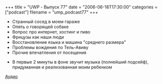 +++
title = "UWP - Выпуск 77"
date = "2006-06-18T17:30:00"
categories = ["podcast"]
filename = "ump_podcast77"
+++


- Странный сосед в моем гараже
- Опять о говорящей собаке
- Вопрос про интернет, хостинг и пиво
- Фрнцузы как наши люди
- Восстановление языка и машина "среднего размера"
- Проблемы вождения по Тель-Авиву
- Прочие впечатления от посещения


* В первые 2 минуты в фоне звучит музыка (полнейший подсейф), придуманная и реализованная моим ребенком

[Аудио](https://podcast.umputun.com/media/ump_podcast77.mp3)
<audio src="https://podcast.umputun.com/media/ump_podcast77.mp3" preload="none">